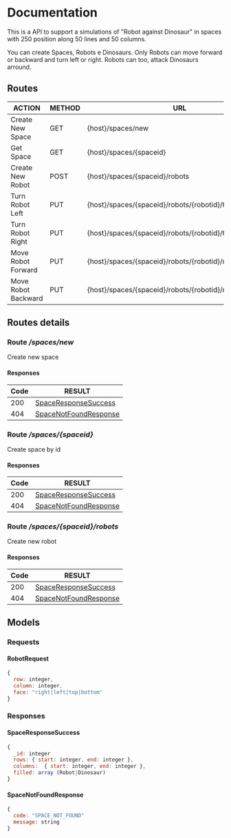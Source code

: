 # Documentation

This is a API to support a simulations of "Robot against Dinosaur" in spaces with 250 position along 50 lines and 50 columns.

You can create Spaces, Robots e Dinosaurs. Only Robots can move forward or backward and turn left or right. Robots can too, attack Dinosaurs arround.

## Routes

ACTION | METHOD | URL | Details
------------ | ------------- | ------------- | ------------- 
Create New Space | GET | {host}/spaces/new | [Space New Details](#routespacesnew) 
Get Space | GET | {host}/spaces/{spaceid} | [Space Details](#routespacesspaceid) 
Create New Robot | POST | {host}/spaces/{spaceid}/robots | [RobotRequest](#robotrequest) 
Turn Robot Left | PUT | {host}/spaces/{spaceid}/robots/{robotid}/turnleft | [RobotResponse](#robotresponsesuccess)
Turn Robot Right | PUT | {host}/spaces/{spaceid}/robots/{robotid}/turnright |  [RobotResponse](#robotresponsesuccess) 
Move Robot Forward | PUT | {host}/spaces/{spaceid}/robots/{robotid}/moveforward | [RobotResponse](#robotresponsesuccess)
Move Robot Backward | PUT | {host}/spaces/{spaceid}/robots/{robotid}/movebackward |  [RobotResponse](#robotresponsesuccess) 


## Routes details

### Route */spaces/new*

Create new space

#### Responses
Code | RESULT 
------------ | -------------
200 | [SpaceResponseSuccess](#spaceresponsesuccess) 
404 | [SpaceNotFoundResponse](#spacenotfoundresponse)

### Route */spaces/{spaceid}*

Create space by id

#### Responses
Code | RESULT 
------------ | -------------
200 | [SpaceResponseSuccess](#spaceresponsesuccess) 
404 | [SpaceNotFoundResponse](#spacenotfoundresponse)

### Route */spaces/{spaceid}/robots*

Create new robot

#### Responses
Code | RESULT 
------------ | -------------
200 | [SpaceResponseSuccess](#spaceresponsesuccess) 
404 | [SpaceNotFoundResponse](#spacenotfoundresponse)



## Models

### Requests

#### RobotRequest

```javascript
{
  row: integer,
  column: integer,
  face: "right|left|top|bottom"
}
```
### Responses

#### SpaceResponseSuccess

```javascript
{
  _id: integer
  rows: { start: integer, end: integer },
  columns:  { start: integer, end: integer },
  filled: array (Robot|Dinosaur)
}
```
#### SpaceNotFoundResponse

```javascript
{
  code: "SPACE_NOT_FOUND"
  message: string
}
```
